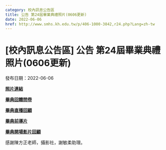 ```yaml
---
category: 校內訊息公告區
title: 公告 第24屆畢業典禮照片(0606更新)
date: 2022-06-06
href: http://www.smhs.kh.edu.tw/p/406-1000-3842,r24.php?Lang=zh-tw
---
```


# [校內訊息公告區] 公告 第24屆畢業典禮照片(0606更新)

發布日期：2022-06-06

[**照片連結**](https://drive.google.com/drive/folders/1sO3Ly5t7wE-uoxeqdyx878ZW4BErsbCd?usp=sharing)

[**畢典回饋問卷**](https://reurl.cc/QLNRNO)

**[畢典直播回顧](https://youtu.be/vU1mf0bOBEY)**

[**畢典前導片**](https://youtu.be/RFhtmZIyGck)

[**畢典開場影片回顧**](https://youtu.be/K6ZUiUkKRmg)

感謝陳方正老師，攝影社，謝敏柔助理。

